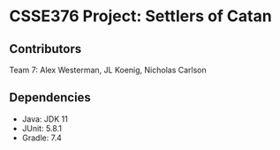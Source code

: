 # CSSE376 Project: Settlers of Catan

## Contributors
Team 7: Alex Westerman, JL Koenig, Nicholas Carlson

## Dependencies
- Java: JDK 11
- JUnit: 5.8.1
- Gradle: 7.4
